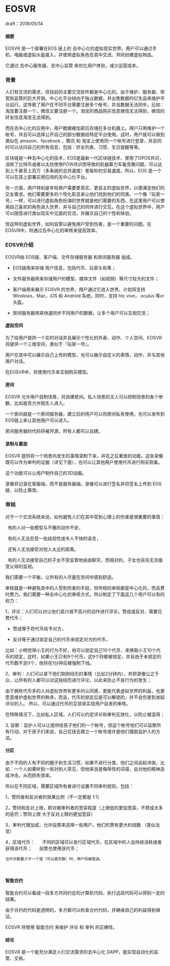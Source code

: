 # EOSVR

draft：2018/05/14 

#### 摘要

EOSVR 是一个部署在EOS 链上的 去中心化的虚拟现实世界。用户可以通过手机、电脑或虚拟头盔接入，并使用虚拟角色在其中交流、共同创建虚拟物品。 

它通过 去中心服务器、去中心监管 来优化用户体验，减少运营成本。


### 背景 

人们有交流的需求，但目前的主要交流软件都是中心化的。由于维护、服务器、带宽和监管的巨大开销，中心化平台倾向于独占数据，并出售数据的衍生品来维护平台运行。这导致了用户在不同平台需要注册多个帐号，并且数据无法同步。比如：淘宝要注册一个，微信又要注册一个。淘宝的商品购买信息微信无法得到，微信的好友信息淘宝无法得到。

而在去中心化的应用中，用户数据被加密后存储在多台机器上。用户只用维护一个帐号，并且可以选择公开自己的部分数据给特定平台使用。这时，用户就可以做到类似在 amazon、facebook 、腾讯 和 淘宝上使用同一个帐号进行登录，并且同时可以访问自己的所有信息，包括：好友列表、习惯、生日提醒等等。 

区块链是一种去中心化的技术，EOS是最新一代区块链技术，使用了DPOS共识，消除了比特币或者以太坊使用POW共识而导致的机器算力军备竞赛问题，可以达到上千甚至上百万（多条链的总共速度）笔每秒的交易速度。所以，EOS 是一个可以在其上部署实用应用的去中心化平台。

另一方面，用户特别是年轻用户需要更真实、更自主的虚拟世界，以便满足他们的交友需求。他们需要更多的个性化彰显来让他们找到他们的同类。一个像『玩家一号』一样，可以进行虚拟角色扮演的世界就是他们需要的东西。在这里用户可以使用自己喜欢的角色进入世界，并与自己的同伴进行交互。在这个虚拟世界中，用户可以随意进行类似现实中见面的交流，并展示自己的个性和体验。 

但这样的虚拟世界，如何监管以避免用户受到伤害，是一个重要的问题。在EOSVR中，将通过去中心化的审核来提高效率。


### EOSVR介绍

EOSVR由 EOS链、客户端、文件存储服务器 和房间服务器 组成。

- EOS链用来存储 用户信息，包括代币、玩家头衔等；

- 文件服务器用来存储用户的模型、媒体文件（如视频）等尺寸较大的文件；

- 客户端用来展示 EOSVR 的世界，用户通过它进入世界。计划将支持 Windows，Mac，iOS 和 Android 系统，同时，支持 htc vive， oculus 等vr 头盔。 

- 房间服务器用来快速同步不同用户的数据，让多个用户可以互相交流；



#### 虚拟空间

为了给用户提供一个实时对话并且展示个性化的外表、动作、个人空间，EOSVR 将提供一个三维空间，类似于『玩家一号』。

用户在其中可以展示自己上传的模型，也可以展示自定义的表情，动作，并与其他用户对话。

在EOSVR中，将使用代币来互相购买模型。


#### 房间

EOSVR 允许用户自制场景，并自建房间。私人场景的主人可以控制场景的各个参数，比如是否允许陌生人进入。

一个房间就是一个房间服务器，建立后的用户可以将房间私有使用，也可以发布到EOS链上来让其他用户可以进入。

房间服务器的代码将被开源，所有人都可以自建。



#### 录制与重放

EOSVR 提供将一个场景内发生的事情录制下来，并在之后重放的功能。这些录像既可以作为审判的证据（详见下面），也可以让其他用户使用代币进行购买观看。

这个功能可以让用户制作自己的3D动画。

录像将记录在客服端，而不是服务器端。录像可以进行签名并将签名上传到 EOS 链，以防止篡改。


### 审核

对于一个交流系统来说，如何避免人们在其中受到心理上的伤害是很重要的事情： 

  有的人对一些模型与不雅的动作不安， 
  
  有的人无法忍受一些歧视性或令人不快的语言， 
  
  还有人无法接受对他人太近的距离。 
  
  有的人无法接受自己的子女不受监管地自由聊天，而相对的，子女也往往无法接受父母的监视。 
  

我们需要一个平衡，让所有的人尽量在空间中感到舒适。 

审核就是一种避免其中的人受到伤害的手段，但传统的审核都是中心化的，而且费时费力。我们需要一种去中心化的审核方式，所以制定了下面这几个用户可以有的权力： 

1，评论：人们可以对让他们高兴或不高兴的动作进行评论，赞成或反对，需要花费代币；

- 赞成等于将代币给予对方，

- 反对等于通过锁定自己的代币来锁定对方的代币，

比如：小明觉得小王的行为不好，他可以锁定自己10个代币，来换取小王10个代币的锁定，这时，如果小王只有9个代币，这9个将都被锁定，并且由于未锁定的代币数不足0个，他将在1分钟后被强制下线。 


2，审判：人们可以录下他们刚刚经历的事情（比如2分钟内），并把录像公之于众，让所有的人都可以对这段经历进行评论，以此来防止不良行为的发生；

由于拥有代币多的人对虚拟世界有更多的认同感，更能代表虚拟世界的利益，也更愿意维护虚拟世界的秩序。而且，代币的锁定后是可以解锁的，并不会伤害到发起评论的人。
所以，可以通过代币的互锁来实现用户自发的审核。

在特殊情况下，比如私人区域，人们可以约定评论和审判无效化，以防止被滥用； 


3, 监察：监护人可以让提供给孩子他们的一个帐号，但这个帐号他们可以监察所有行动。对于孩子们来说，自己花钱去建立一个帐号或许是他们摆脱监护人的方法。




#### 分区 

由于不同的人有不同的圈子和生活习惯，如果不进行分类，他们之间会起冲突。比如：一个人如果听到一些对别人常见，但他来说是侮辱性的词语，会对他的精神造成冲击，从而损失效率。 

所以在不同区域，需要区域所有者进行设置不同审判规则，包括： 

1，赞同者和反对者的效果比例（不一定都是 1:1） 

2，赞同和反对上限，即对被审判者的宽容程度（上限低的更加宽容，不赞成太多的惩罚；赞同上限 大于反对上限的更加宽容） 

3，审判代理加成，允许投票来选择一些用户，他们的票有更大的倍数 （类似法官） 

4，区域代币： 
    
    不同的区域可以发行区域代币，在区域中的人会持续消耗或者获得该代币； 
    
    投票也使用该代币； 
    
    当代币数量少于一个值（可以是负数）时，用户将被驱逐。 
    
    
#### 智能合约

智能合约可以看成一段多方共同约定的计算机代码，执行这段代码可以得到一定的结果。 

由于合约的代码是透明的，多方都可以检查合约代码，并确保自己的利益得到保证。 

EOSVR 将使用 智能合约 来维护 评论 和 审判 的正确性。



#### 结论 

EOSVR 是一个能充分满足人们交流需求的去中心化 DAPP，能实现自动化的监管、交易。

